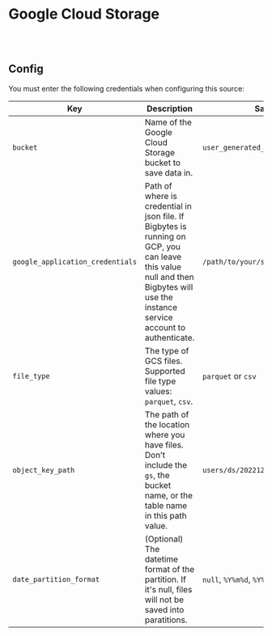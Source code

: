 # Google Cloud Storage

![]()

<br />

## Config

You must enter the following credentials when configuring this source:

| Key | Description | Sample value
| --- | --- | --- |
| `bucket` | Name of the Google Cloud Storage bucket to save data in. | `user_generated_content` |
| `google_application_credentials` | Path of where is credential in json file. If Bigbytes is running on GCP, you can leave this value null and then Bigbytes will use the instance service account to authenticate. | `/path/to/your/service/account/key.json`
| `file_type` | The type of GCS files. Supported file type values: `parquet`, `csv`. | `parquet` or `csv` |
| `object_key_path` | The path of the location where you have files. Don’t include the `gs`, the bucket name, or the table name in this path value.  | `users/ds/20221225` |
| `date_partition_format` | (Optional) The datetime format of the partition. If it's null, files will not be saved into paratitions. | `null`, `%Y%m%d`, `%Y%m%dT%H` |

<br />
